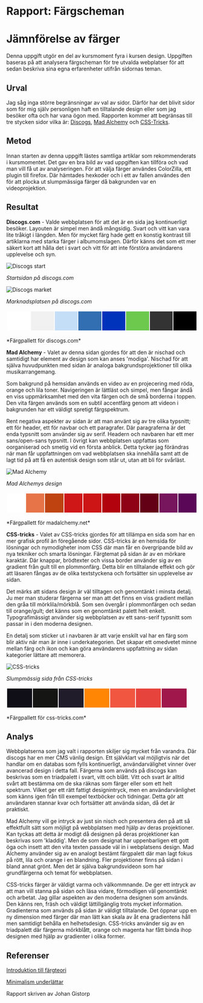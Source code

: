 ---
---
# Rapport: Färgscheman

Jämnförelse av färger
=======================

Denna uppgift utgör en del av kursmoment fyra i kursen design. Uppgiften baseras på att analysera färgscheman för tre utvalda webplatser för att sedan beskriva sina egna erfarenheter utifrån sidornas teman.

Urval
-----------------------

Jag såg inga större begränsningar av val av sidor. Därför har det blivit sidor som för mig själv personligen haft en tilltalande design eller som jag besöker ofta och har vana ögon med. Rapporten kommer att begränsas till tre stycken sidor vilka är: [Discogs](https://discogs.com), [Mad Alchemy](https://madalchemy.net) och [CSS-Tricks](https://css-tricks.com/).

Metod
-----------------------

Innan starten av denna uppgift lästes samtliga artiklar som rekommenderats i kursmomentet. Det gav en bra bild av vad uppgiften kan tillföra och vad man vill få ut av analyseringen. För att välja färger användes ColorZilla, ett plugin till firefox. Där hämtades hexkoder och i ett av fallen användes den för att plocka ut slumpmässiga färger då bakgrunden var en videoprojektion.

Resultat
-----------------------


**Discogs.com** - Valde webbplatsen för att det är en sida jag kontinuerligt besöker. Layouten är simpel men ändå mångsidig. Svart och vitt kan vara lite tråkigt i längden. Men för mycket färg hade gett en konstig kontrast till artiklarna med starka färger i albumomslagen. Därför känns det som ett mer säkert kort att hålla det i svart och vitt för att inte förstöra användarens upplevelse och syn.  

![Discogs start](image/discogsfront.png?w=400)

*Startsidan på discogs.com*

![Discogs market](image/discogsmarket.png?w=400)

*Marknadsplatsen på discogs.com*
<table style="border-spacing: 2px; border-collapse: separate">
<tr>
<td style="height: 50px; width: 50px; background-color: #fff">
<td style="height: 50px; width: 50px; background-color: #f1f1f1">
<td style="height: 50px; width: 50px; background-color: #c5def7">
<td style="height: 50px; width: 50px; background-color: #326fb2">
<td style="height: 50px; width: 50px; background-color: #0033bb">
<td style="height: 50px; width: 50px; background-color: #6cc94e">
<td style="height: 50px; width: 50px; background-color: #333">
<td style="height: 50px; width: 50px; background-color: #000">
</tr>
</table>
*Färgpallett för discogs.com*



**Mad Alchemy** - Valet av denna sidan gjordes för att den är nischad och samtidigt har element av design som kan anses 'modiga'. Nischad för att själva huvudpunkten med sidan är analoga bakgrundsprojektioner till olika musikarrangemang.

Som bakgrund på hemsidan används en video av en projecering med röda, orange och lila toner. Navigeringen är lättläst och simpel, men fångar ändå en viss uppmärksamhet med den vita färgen och de små borderna i toppen. Den vita färgen används som en subtil accentfärg genom att videon i bakgrunden har ett väldigt spretigt färgspektrum.

Rent negativa aspekter av sidan är att man använt sig av tre olika typsnitt; ett för header, ett för navbar och ett paragrafer. Där paragraferna är det enda typsnitt som använder sig av serif. Headern och navbaren har ett mer sans/open-sans typsnitt. I övrigt kan webbplatsen uppfattas som oorganiserad och smetig vid en första anblick. Detta tycker jag förändras när man får uppfattningen om vad webbplatsen ska innehålla samt att de lagt tid på att få en autentisk design som står ut, utan att bli för svårläst.

![Mad Alchemy](image/MAstart.png?w=400)

*Mad Alchemys design*

<table style="border-spacing: 2px; border-collapse: separate">
<tr>
<td style="height: 50px; width: 50px; background-color: #fff">
<td style="height: 50px; width: 50px; background-color: #e67448">
<td style="height: 50px; width: 50px; background-color: #bf4311">
<td style="height: 50px; width: 50px; background-color: #cf1718">
<td style="height: 50px; width: 50px; background-color: #cc1514">
<td style="height: 50px; width: 50px; background-color: #b2020e">
<td style="height: 50px; width: 50px; background-color: #8f0115">
<td style="height: 50px; width: 50px; background-color: #640016">
<td style="height: 50px; width: 50px; background-color: #77155d">
<td style="height: 50px; width: 50px; background-color: #5a0758">
</tr>
</table>
*Färgpallett för madalchemy.net*



**CSS-tricks** - Valet av CSS-tricks gjordes för att tillämpa en sida som har en mer grafisk profil än föregående sidor. CSS-tricks är en hemsida för lösningar och nymodigheter inom CSS där man får en övergripande bild av nya tekniker och smarta lösningar. Färgtemat på sidan är av en mörkare karaktär. Där knappar, brödtexter och vissa border använder sig av en gradient från gult till en plommonfärg. Detta blir en tilltalande effekt och gör att läsaren fångas av de olika textstyckena och fortsätter sin upplevelse av sidan.

Det märks att sidans design är väl tilltagen och genomtänkt i minsta detalj. Ju mer man studerar färgerna ser man att det finns en viss gradient mellan den gråa till mörklila/mörkblå. Som sen övergår i plommonfärgen och sedan till orange/gult; det känns som en genomtänkt palett helt enkelt. Typografimässigt använder sig webbplatsen av ett sans-serif typsnitt som passar in i den moderna designen.

En detalj som sticker ut i navbaren är att varje enskilt val har en färg som blir aktiv när man är inne i underkategorien. Det skapar ett omedvetet minne mellan färg och ikon och kan göra användarens uppfattning av sidan kategorier lättare att memorera.


![CSS-tricks](image/CSStricks.png?w=400)

*Slumpmässig sida från CSS-tricks*

<table style="border-spacing: 2px; border-collapse: separate">
<tr>
<td style="height: 50px; width: 50px; background-color: #100e17">
<td style="height: 50px; width: 50px; background-color: #151514">
<td style="height: 50px; width: 50px; background-color: #201c29">
<td style="height: 50px; width: 50px; background-color: #fe8604">
<td style="height: 50px; width: 50px; background-color: #f15641">
<td style="height: 50px; width: 50px; background-color: #e7433d">
<td style="height: 50px; width: 50px; background-color: #a0174b">
</tr>
</table>
*Färgpallett för css-tricks.com*

Analys
-----------------------

Webbplatserna som jag valt i rapporten skiljer sig mycket från varandra. Där discogs har en mer CMS vänlig design. Ett självklart val möjligtvis när det handlar om en databas som fylls kontinuerligt, användarvälighet vinner över avancerad design i detta fall. Färgerna som används på discogs kan beskrivas som en triadpalett i svart, vitt och blått. Vitt och svart är alltid svårt att bestämma om de ska räknas som färger eller som ett helt spektrum. Vilket ger ett rätt fattigt designintryck, men en användarvänlighet som känns igen från till exempel textböcker och tidningar. Detta gör att användaren stannar kvar och fortsätter att använda sidan, då det är praktiskt.

Mad Alchemy vill ge intryck av just sin nisch och presentera den på att så effektfullt sätt som möjligt på webbplatsen med hjälp av deras projektioner. Kan tyckas att detta är modigt då designen på deras projektioner kan beskrivas som 'kladdig'. Men de som designat har uppenbarligen ett gott öga och insett att den vita texten passade väl in i webplatsens design. Mad Alchemy använder sig av en analogt bestämt färgpalett där man lagt fokus på rött, lila och orange i en blandning. Fler projektioner finns på sidan i bland annat grönt. Men det är själva bakgrundsvideon som har grundfärgerna och temat för webbplatsen.

CSS-tricks färger är väldigt varma och välkommnande. De ger ett intryck av att man vill stanna på sidan och läsa vidare, förmodligen väl genomtänkt och arbetat. Jag gillar aspekten av den moderna designen som används. Den känns ren, fräsh och väldigt lättillgänglig trots mycket information. Gradienterna som används på sidan är väldigt tilltalande. Det öppnar upp en ny dimension med färger där man lätt kan skala av åt ena gradientens håll men samtidigt behålla en helhetsdesign. CSS-tricks använder sig av en triadpalett där färgerna mörkblått, orange och magenta har fått binda ihop designen med hjälp av gradienter i olika former.

Referenser
-----------------------

[Introduktion till färgteori](https://webdesign.tutsplus.com/articles/an-introduction-to-color-theory-for-web-designers--webdesign-1437)

[Minimalism underlättar](https://www.nngroup.com/articles/characteristics-minimalism/)

Rapport skriven av Johan Gistorp
